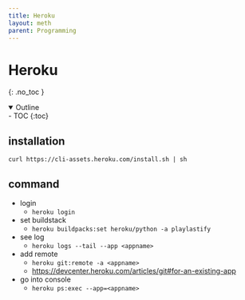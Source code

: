 ```yaml
---
title: Heroku
layout: meth
parent: Programming
---
```

# Heroku
{: .no_toc }

<details open markdown="block">
  <summary>
    Outline
  </summary>
- TOC
{:toc}
</details>

## installation
`curl https://cli-assets.heroku.com/install.sh | sh`

## command
- login
	- `heroku login`
- set buildstack
	- `heroku buildpacks:set heroku/python -a playlastify`
- see log
	- `heroku logs --tail --app <appname>`
- add remote
	- `heroku git:remote -a <appname>`
	- <https://devcenter.heroku.com/articles/git#for-an-existing-app>
- go into console
	- `heroku ps:exec --app=<appname>`